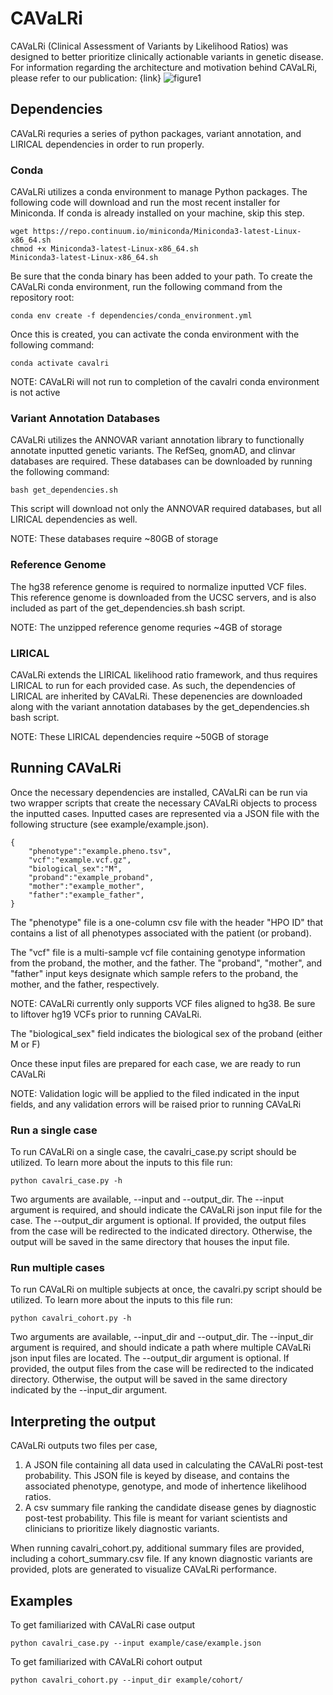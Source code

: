 # CAVaLRi
CAVaLRi (Clinical Assessment of Variants by Likelihood Ratios) was designed to better prioritize clinically actionable variants in genetic disease. For information regarding the architecture and motivation behind CAVaLRi, please refer to our publication: {link}
![figure1](https://user-images.githubusercontent.com/72405035/204615195-6b28be5c-64de-4c59-a27e-bb7aea0c3cb1.png)

## Dependencies
CAVaLRi requries a series of python packages, variant annotation, and LIRICAL dependencies in order to run properly.

### Conda
CAVaLRi utilizes a conda environment to manage Python packages. The following code will download and run the most recent installer for Miniconda. If conda is already installed on your machine, skip this step.
```
wget https://repo.continuum.io/miniconda/Miniconda3-latest-Linux-x86_64.sh
chmod +x Miniconda3-latest-Linux-x86_64.sh
Miniconda3-latest-Linux-x86_64.sh
```

Be sure that the conda binary has been added to your path. To create the CAVaLRi conda environment, run the following command from the repository root:
```
conda env create -f dependencies/conda_environment.yml
```

Once this is created, you can activate the conda environment with the following command:
```
conda activate cavalri
```

NOTE: CAVaLRi will not run to completion of the cavalri conda environment is not active

### Variant Annotation Databases
CAVaLRi utilizes the ANNOVAR variant annotation library to functionally annotate inputted genetic variants. The RefSeq, gnomAD, and clinvar databases are required. These databases can be downloaded by running the following command:
```
bash get_dependencies.sh
```

This script will download not only the ANNOVAR required databases, but all LIRICAL dependencies as well.

NOTE: These databases require ~80GB of storage

### Reference Genome
The hg38 reference genome is required to normalize inputted VCF files. This reference genome is downloaded from the UCSC servers, and is also included as part of the get_dependencies.sh bash script.

NOTE: The unzipped reference genome requries ~4GB of storage

### LIRICAL
CAVaLRi extends the LIRICAL likelihood ratio framework, and thus requires LIRICAL to run for each provided case. As such, the dependencies of LIRICAL are inherited by CAVaLRi. These depenencies are downloaded along with the variant annotation databases by the get_dependencies.sh bash script.

NOTE: These LIRICAL dependencies require ~50GB of storage

## Running CAVaLRi
Once the necessary dependencies are installed, CAVaLRi can be run via two wrapper scripts that create the necessary CAVaLRi objects to process the inputted cases. Inputted cases are represented via a JSON file with the following structure (see example/example.json).
```
{
    "phenotype":"example.pheno.tsv",
    "vcf":"example.vcf.gz",
    "biological_sex":"M",
    "proband":"example_proband",
    "mother":"example_mother",
    "father":"example_father",
}
```

The "phenotype" file is a one-column csv file with the header "HPO ID" that contains a list of all phenotypes associated with the patient (or proband).

The "vcf" file is a multi-sample vcf file containing genotype information from the proband, the mother, and the father. The "proband", "mother", and "father" input keys designate which sample refers to the proband, the mother, and the father, respectively.

NOTE: CAVaLRi currently only supports VCF files aligned to hg38. Be sure to liftover hg19 VCFs prior to running CAVaLRi.

The "biological_sex" field indicates the biological sex of the proband (either M or F)

Once these input files are prepared for each case, we are ready to run CAVaLRi

NOTE: Validation logic will be applied to the filed indicated in the input fields, and any validation errors will be raised prior to running CAVaLRi

### Run a single case
To run CAVaLRi on a single case, the cavalri_case.py script should be utilized. To learn more about the inputs to this file run:
```
python cavalri_case.py -h
```
Two arguments are available, --input and --output_dir. The --input argument is required, and should indicate the CAVaLRi json input file for the case. The --output_dir argument is optional. If provided, the output files from the case will be redirected to the indicated directory. Otherwise, the output will be saved in the same directory that houses the input file.

### Run multiple cases
To run CAVaLRi on multiple subjects at once, the cavalri.py script should be utilized. To learn more about the inputs to this file run:
```
python cavalri_cohort.py -h
```

Two arguments are available, --input_dir and --output_dir. The --input_dir argument is required, and should indicate a path where multiple CAVaLRi json input files are located. The --output_dir argument is optional. If provided, the output files from the case will be redirected to the indicated directory. Otherwise, the output will be saved in the same directory indicated by the --input_dir argument.

## Interpreting the output
CAVaLRi outputs two files per case,
1. A JSON file containing all data used in calculating the CAVaLRi post-test probability. This JSON file is keyed by disease, and contains the associated phenotype, genotype, and mode of inhertence likelihood ratios.
2. A csv summary file ranking the candidate disease genes by diagnostic post-test probability. This file is meant for variant scientists and clinicians to prioritize likely diagnostic variants.

When running cavalri_cohort.py, additional summary files are provided, including a cohort_summary.csv file. If any known diagnostic variants are provided, plots are generated to visualize CAVaLRi performance.

## Examples
To get familiarized with CAVaLRi case output
```
python cavalri_case.py --input example/case/example.json
```

To get familiarized with CAVaLRi cohort output
```
python cavalri_cohort.py --input_dir example/cohort/
```
